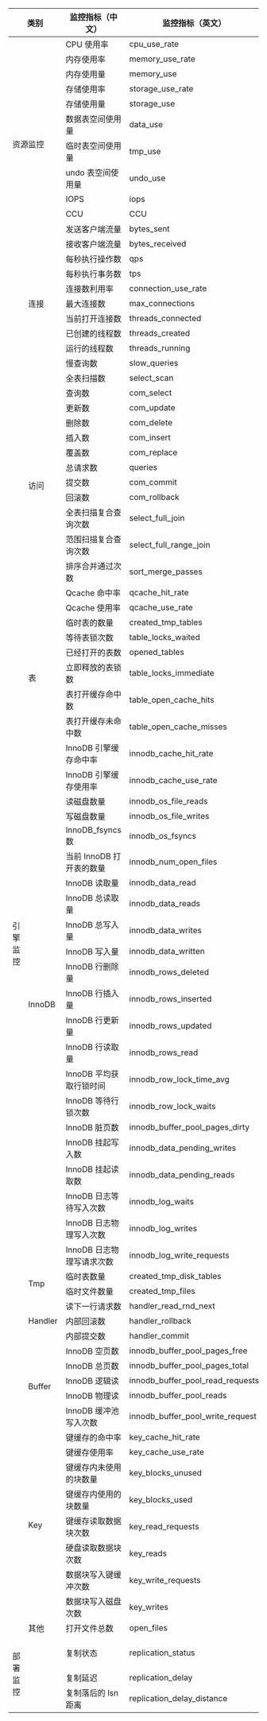 <table>
<thead><th colspan="2" style="text-align:center" width="30%">类别</th><th>监控指标（中文）</th><th>监控指标（英文）</th><th>单位</th></thead>
<tbody>
<tr>
<td rowspan="12" colspan="2">资源监控</td>
<td>CPU 使用率</td><td>cpu_use_rate</td><td>%</td></tr>
<tr><td>内存使用率</td><td>memory_use_rate</td><td>MB</td></tr>
<tr><td>内存使用量</td><td>memory_use</td><td>MB</td></tr>
<tr><td>存储使用率</td><td>storage_use_rate</td><td>%</td></tr>
<tr><td>存储使用量</td><td>storage_use</td><td>GB</td></tr>
<tr><td>数据表空间使用量</td><td>data_use</td><td>GB</td></tr>
<tr><td>临时表空间使用量</td><td>tmp_use</td><td>GB</td></tr>
<tr><td>undo 表空间使用量</td><td>undo_use</td><td>GB</td></tr>
<tr><td>IOPS</td><td>iops</td><td>个/N</td></tr>
<tr><td>CCU</td><td>CCU</td><td>个</td></tr>
<tr><td>发送客户端流量</td><td>bytes_sent</td><td>MB/N</td></tr>
<tr><td>接收客户端流量</td><td>bytes_received</td><td>MB/N</td></tr>
<tr>
<td rowspan="69">引擎监控</td>
<td rowspan="7">连接</td>
<td>每秒执行操作数</td><td>qps</td><td>个/N</td></tr>
<tr><td>每秒执行事务数</td><td>tps</td><td>个/N</td></tr>
<tr><td>连接数利用率</td><td>connection_use_rate</td><td>%</td></tr>
<tr><td>最大连接数</td><td>max_connections</td><td>个</td></tr>
<tr><td>当前打开连接数</td><td>threads_connected</td><td>个</td></tr>
<tr><td>已创建的线程数</td><td>threads_created</td><td>个/N</td></tr>
<tr><td>运行的线程数</td><td>threads_running</td><td>个</td></tr>
<tr><td rowspan="15">访问</td>
<td>慢查询数</td><td>slow_queries</td><td>个/N</td></tr>
<tr><td>全表扫描数</td><td>select_scan</td><td>个/N</td></tr>
<tr><td>查询数</td><td>com_select</td><td>个/N</td></tr>
<tr><td>更新数</td><td>com_update</td><td>个/N</td></tr>
<tr><td>删除数</td><td>com_delete</td><td>个/N</td></tr>
<tr><td>插入数</td><td>com_insert</td><td>个/N</td></tr>
<tr><td>覆盖数</td><td>com_replace</td><td>个/N</td></tr>
<tr><td>总请求数</td><td>queries</td><td>个/N</td></tr>
<tr><td>提交数</td><td>com_commit</td><td>个/N</td></tr>
<tr><td>回滚数</td><td>com_rollback</td><td>个/N</td></tr>
<tr><td>全表扫描复合查询次数</td><td>select_full_join</td><td>个/N</td></tr>
<tr><td>范围扫描复合查询次数</td><td>select_full_range_join</td><td>个/N</td></tr>
<tr><td>排序合并通过次数</td><td>sort_merge_passes</td><td>个/N</td></tr>
<tr><td>Qcache 命中率</td><td>qcache_hit_rate</td><td>%</td></tr>
<tr><td>Qcache 使用率</td><td>qcache_use_rate</td><td>%</td></tr>
<tr><td rowspan="6">表</td>
<td>临时表的数量</td><td>created_tmp_tables</td><td>个/N</td></tr>
<tr><td>等待表锁次数</td><td>table_locks_waited</td><td>个/N</td></tr>
<tr><td>已经打开的表数</td><td>opened_tables</td><td>个</td></tr>
<tr><td>立即释放的表锁数</td><td>table_locks_immediate</td><td>个/N</td></tr>
<tr><td>表打开缓存命中数</td><td>table_open_cache_hits</td><td>个/N</td></tr>
<tr><td>表打开缓存未命中数</td><td>table_open_cache_misses</td><td>个/N</td></tr>
<tr><td rowspan="22">InnoDB</td>
<td>InnoDB 引擎缓存命中率</td><td>innodb_cache_hit_rate</td><td>%</td></tr>
<tr><td>InnoDB 引擎缓存使用率</td><td>innodb_cache_use_rate</td><td>%</td></tr>
<tr><td>读磁盘数量</td><td>innodb_os_file_reads</td><td>个</td></tr>
<tr><td>写磁盘数量</td><td>innodb_os_file_writes</td><td>个</td></tr>
<tr><td>InnoDB_fsyncs 数</td><td>innodb_os_fsyncs</td><td>个</td></tr>
<tr><td>当前 InnoDB 打开表的数量</td><td>innodb_num_open_files</td><td>个</td></tr>
<tr><td>InnoDB 读取量</td><td>innodb_data_read</td><td>Byte/N</td></tr>
<tr><td>InnoDB 总读取量</td><td>innodb_data_reads</td><td>个/N</td></tr>
<tr><td>InnoDB 总写入量</td><td>innodb_data_writes</td><td>个/N</td></tr>
<tr><td>InnoDB 写入量</td><td>innodb_data_written</td><td>Byte/N</td></tr>
<tr><td>InnoDB 行删除量</td><td>innodb_rows_deleted</td><td>个/N</td></tr>
<tr><td>InnoDB 行插入量</td><td>innodb_rows_inserted</td><td>个/N</td></tr>
<tr><td>InnoDB 行更新量</td><td>innodb_rows_updated</td><td>个/N</td></tr>
<tr><td>InnoDB 行读取量</td><td>innodb_rows_read</td><td>个/N</td></tr>
<tr><td>InnoDB 平均获取行锁时间</td><td>innodb_row_lock_time_avg</td><td>毫秒</td></tr>
<tr><td>InnoDB 等待行锁次数</td><td>innodb_row_lock_waits</td><td>个/N</td></tr>
<tr><td>InnoDB 脏页数</td><td>innodb_buffer_pool_pages_dirty</td><td>个</td></tr>
<tr><td>InnoDB 挂起写入数</td><td>innodb_data_pending_writes</td><td>个</td></tr>
<tr><td>InnoDB 挂起读取数</td><td>innodb_data_pending_reads</td><td>个</td></tr>
<tr><td>InnoDB 日志等待写入次数</td><td>innodb_log_waits</td><td>个/N</td></tr>
<tr><td>InnoDB 日志物理写入次数</td><td>innodb_log_writes</td><td>个/N</td></tr>
<tr><td>InnoDB 日志物理写请求次数</td><td>innodb_log_write_requests</td><td>个/N</td></tr>
<tr><td rowspan="2">Tmp</td>
<td>临时表数量</td><td>created_tmp_disk_tables</td><td>个/N</td></tr>
<tr><td>临时文件数量</td><td>created_tmp_files</td><td>个/N</td></tr>
<tr><td rowspan="3">Handler</td>
<td>读下一行请求数</td><td>handler_read_rnd_next</td><td>个/N</td></tr>
<tr><td>内部回滚数</td><td>handler_rollback</td><td>个/N</td></tr>
<tr><td>内部提交数</td><td>handler_commit</td><td>个/N</td></tr>
<tr><td rowspan="5">Buffer</td>
<td>InnoDB 空页数</td><td>innodb_buffer_pool_pages_free</td><td>个</td></tr>
<tr><td>InnoDB 总页数</td><td>innodb_buffer_pool_pages_total</td><td>个</td></tr>
<tr><td>InnoDB 逻辑读</td><td>innodb_buffer_pool_read_requests</td><td>个/N</td></tr>
<tr><td>InnoDB 物理读</td><td>innodb_buffer_pool_reads</td><td>个/N</td></tr>
<tr><td>InnoDB 缓冲池写入次数</td><td>innodb_buffer_pool_write_request</td><td>个/N</td></tr>
<tr><td rowspan="8">Key</td>
<td>键缓存的命中率</td><td>key_cache_hit_rate</td><td>%</td></tr>
<tr><td>键缓存使用率</td><td>key_cache_use_rate</td><td>%</td></tr>
<tr><td>键缓存内未使用的块数量</td><td>key_blocks_unused</td><td>个</td></tr>
<tr><td>键缓存内使用的块数量</td><td>key_blocks_used</td><td>个</td></tr>
<tr><td>键缓存读取数据块次数</td><td>key_read_requests</td><td>个/N</td></tr>
<tr><td>硬盘读取数据块次数</td><td>key_reads</td><td>个/N</td></tr>
<tr><td>数据块写入键缓冲次数</td><td>key_write_requests</td><td>个/N</td></tr>
<tr><td>数据块写入磁盘次数</td><td>key_writes</td><td>个/N</td></tr>
<tr><td rowspan="1">其他</td>
<td>打开文件总数</td><td>open_files</td><td>个</td></tr>
<tr><td rowspan="3">部署监控</td>
<td rowspan="3"></td>
<td>复制状态</td><td>replication_status</td><td>0-Yes，1-No</td></tr>
<tr><td>复制延迟</td><td>replication_delay</td><td>毫秒</td></tr>
<tr><td>复制落后的 lsn 距离</td><td>replication_delay_distance</td><td>Bytes</td></tr>
</tbody></table>

